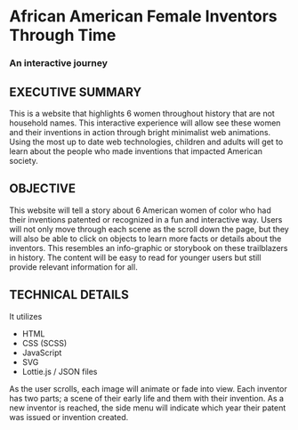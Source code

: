 # African American Female Inventors Through Time
### An interactive journey

## EXECUTIVE SUMMARY

This is a website that highlights 6 women throughout history that are not household names. This interactive experience will allow see these women and their inventions in action through bright minimalist web animations. Using the most up to date web technologies, children and adults will get to learn about the people who made inventions that impacted American society.

## OBJECTIVE

This website will tell a story about 6 American women of color who had their inventions patented or recognized in a fun and interactive way. Users will not only move through each scene as the scroll down the page, but they will also be able to click on objects to learn more facts or details about the inventors. This resembles an info-graphic or storybook on these trailblazers in history. The content will be easy to read for younger users but still provide relevant information for all.

## TECHNICAL DETAILS

It utilizes
- HTML
- CSS (SCSS)
- JavaScript
- SVG
- Lottie.js / JSON files

As the user scrolls, each image will animate or fade into view. Each inventor has two parts; a scene of their early life and them with their invention. As a new inventor is reached, the side menu will indicate which year their patent was issued or invention created.